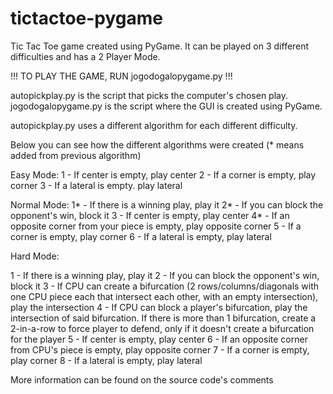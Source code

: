 # tictactoe-pygame

Tic Tac Toe game created using PyGame. 
It can be played on 3 different difficulties and has a 2 Player Mode.

!!! TO PLAY THE GAME, RUN jogodogalopygame.py !!!

autopickplay.py is the script that picks the computer's chosen play.
jogodogalopygame.py is the script where the GUI is created using PyGame.

autopickplay.py uses a different algorithm for each different difficulty.

Below you can see how the different algorithms were created (* means added from previous algorithm)

Easy Mode:
1 - If center is empty, play center
2 - If a corner is empty, play corner
3 - If a lateral is empty. play lateral

Normal Mode:
1* - If there is a winning play, play it
2* - If you can block the opponent's win, block it
3 - If center is empty, play center
4* - If an opposite corner from your piece is empty, play opposite corner
5 - If a corner is empty, play corner
6 - If a lateral is empty, play lateral

Hard Mode:

1 - If there is a winning play, play it
2 - If you can block the opponent's win, block it
3 - If CPU can create a bifurcation (2 rows/columns/diagonals with one CPU piece each that intersect each other, with an empty intersection), play the intersection
4 - If CPU can block a player's bifurcation, play the intersection of said bifurcation. 
	If there is more than 1 bifurcation, create a 2-in-a-row to force player to defend, only if it doesn't create a bifurcation for the player
5 - If center is empty, play center
6 - If an opposite corner from CPU's piece is empty, play opposite corner
7 - If a corner is empty, play corner
8 - If a lateral is empty, play lateral

More information can be found on the source code's comments

